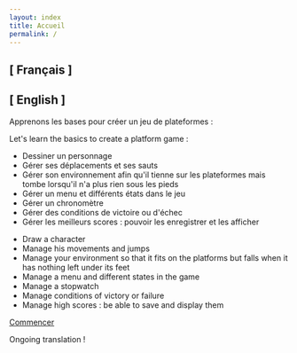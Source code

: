 ```yaml
---
layout: index
title: Accueil
permalink: /
---
```


<div class="container home" >
	<div class="row" >
		<div class="col-sm-6" >
			<h2>[ Français ]</h2>
		</div>
		<div class="col-sm-6" >
			<h2>[ English ]</h2>
		</div>
	</div>
	<div class="row" >
		<div class="col-sm-6" >
			<p>Apprenons les bases pour créer un jeu de plateformes :</p>
		</div>
		<div class="col-sm-6" >
			<p>Let's learn the basics to create a platform game :</p>
		</div>
	</div>
	<div class="row" >
		<div class="col-sm-6" >
			<ul>
				<li>Dessiner un personnage</li>
				<li>Gérer ses déplacements et ses sauts</li>
				<li>Gérer son environnement afin qu'il tienne sur les plateformes mais tombe lorsqu'il n'a plus rien sous les pieds</li>
				<li>Gérer un menu et différents états dans le jeu</li>
				<li>Gérer un chronomètre</li>
				<li>Gérer des conditions de victoire ou d'échec</li>
				<li>Gérer les meilleurs scores : pouvoir les enregistrer et les afficher</li>
			</ul>
		</div>
		<div class="col-sm-6" >
			<ul>
				<li>Draw a character</li>
				<li>Manage his movements and jumps</li>
				<li>Manage your environment so that it fits on the platforms but falls when it has nothing left under its feet</li>
				<li>Manage a menu and different states in the game</li>
				<li>Manage a stopwatch</li>
				<li>Manage conditions of victory or failure</li>
				<li>Manage high scores : be able to save and display them</li>
			</ul>
		</div>
	</div>
	<div class="row" >
		<div class="col-sm-6" >
			<p class="lead" >
				<a href="{{ site.url }}/fr/introduction/" role="button" class="btn btn-secondary" >Commencer</a>
			</p>
		</div>
		<div class="col-sm-6" >
			<p class="lead" >
				<!--<a href="{{ site.url }}/en/introduction/" role="button" class="btn btn-secondary" >Start</a>-->
				<span class="btn btn-secondary" >Ongoing translation !</span> 
			</p>
		</div>
	</div>
</div>
